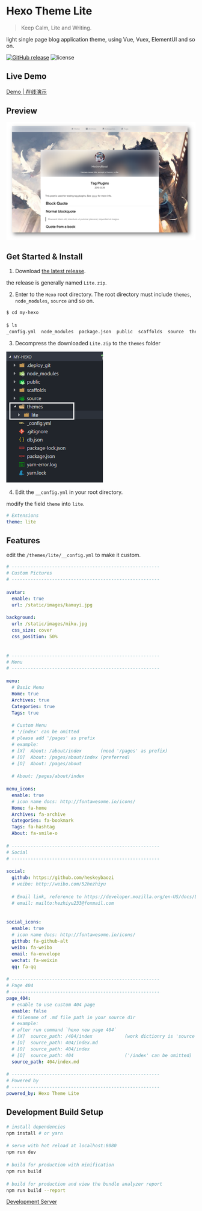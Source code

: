 # Hexo Theme Lite

> Keep Calm, Lite and Writing.

light single page blog application theme, using Vue, Vuex, ElementUI and so on.

[![GitHub release](https://img.shields.io/github/release/qubyte/rubidium.svg)](https://github.com/HeskeyBaozi/hexo-theme-lite/releases)
![license](https://img.shields.io/github/license/mashape/apistatus.svg)

## Live Demo

[Demo | 在线演示](https://heskeybaozi.github.io/)

## Preview

![preview](./docs/preview.png)

## Get Started & Install

1. Download [the latest release](https://github.com/HeskeyBaozi/hexo-theme-lite/releases).

the release is generally named `Lite.zip`.

2. Enter to the `Hexo` root directory. The root directory must include `themes`, `node_modules`, `source` and so on.

```bash
$ cd my-hexo

$ ls
_config.yml  node_modules  package.json  public  scaffolds  source  themes
```

3. Decompress the downloaded `Lite.zip` to the `themes` folder

![like this](./docs/depre.png)

4. Edit the `__config.yml` in your root directory.

modify the field `theme` into `lite`.

```yml
# Extensions
theme: lite
```

## Features

edit the `/themes/lite/__config.yml` to make it custom.

```yml
# -------------------------------------------------------
# Custom Pictures
# -------------------------------------------------------

avatar:
  enable: true
  url: /static/images/kamuyi.jpg

background:
  url: /static/images/miku.jpg
  css_size: cover
  css_position: 50%


# -------------------------------------------------------
# Menu
# -------------------------------------------------------

menu:
  # Basic Menu
  Home: true
  Archives: true
  Categories: true
  Tags: true

  # Custom Menu
  # '/index' can be omitted
  # please add '/pages' as prefix
  # example:
  # [X]  About: /about/index       (need '/pages' as prefix)
  # [O]  About: /pages/about/index (preferred)
  # [O]  About: /pages/about

  # About: /pages/about/index

menu_icons:
  enable: true
  # icon name docs: http://fontawesome.io/icons/
  Home: fa-home
  Archives: fa-archive
  Categories: fa-bookmark
  Tags: fa-hashtag
  About: fa-smile-o

# -------------------------------------------------------
# Social
# -------------------------------------------------------

social:
  github: https://github.com/heskeybaozi
  # weibo: http://weibo.com/52hezhiyu

  # Email link, reference to https://developer.mozilla.org/en-US/docs/Learn/HTML/Introduction_to_HTML/Creating_hyperlinks#E-mail_links
  # email: mailto:hezhiyu233@foxmail.com


social_icons:
  enable: true
  # icon name docs: http://fontawesome.io/icons/
  github: fa-github-alt
  weibo: fa-weibo
  email: fa-envelope
  wechat: fa-weixin
  qq: fa-qq

# -------------------------------------------------------
# Page 404
# -------------------------------------------------------
page_404:
  # enable to use custom 404 page
  enable: false
  # filename of .md file path in your source dir
  # example:
  # after run command `hexo new page 404`
  # [X]  source_path: /404/index            (work dictionry is 'source')
  # [O]  source_path: 404/index.md
  # [O]  source_path: 404/index
  # [O]  source_path: 404                   ('/index' can be omitted)
  source_path: 404/index.md

# -------------------------------------------------------
# Powered by
# -------------------------------------------------------
powered_by: Hexo Theme Lite

```


## Development Build Setup

``` bash
# install dependencies
npm install # or yarn

# serve with hot reload at localhost:8080
npm run dev

# build for production with minification
npm run build

# build for production and view the bundle analyzer report
npm run build --report
```

[Development Server](https://github.com/HeskeyBaozi/lite-se)
